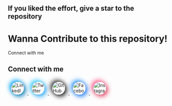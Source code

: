 ## If you liked the effort, give a star to the repository 

# Wanna Contribute to this repository!
Connect with me


## Connect with me



<a href="https://www.linkedin.com/in/akhlakh-ahmed-reja/" target="_blank">
  <img src="https://img.icons8.com/material-rounded/48/0077B5/linkedin.png" alt="LinkedIn" width="40" height="40" style="margin: 10px; box-shadow: 5px 5px 15px #0077B5, -5px -5px 15px #00aaff; border-radius: 50%;">
</a>
<a href="https://twitter.com/zubrist2" target="_blank">
  <img src="https://img.icons8.com/material-rounded/48/1DA1F2/twitter.png" alt="Twitter" width="40" height="40" style="margin: 10px; box-shadow: 5px 5px 15px #1DA1F2, -5px -5px 15px #33ccff; border-radius: 50%;">
</a>
<a href="https://github.com/zubrist" target="_blank">
  <img src="https://img.icons8.com/material-rounded/48/181717/github.png" alt="GitHub" width="40" height="40" style="margin: 10px; box-shadow: 5px 5px 15px #181717, -5px -5px 15px #333333; border-radius: 50%;">
</a>
<a href="https://www.facebook.com/akhlakh.ahmedreja.9/" target="_blank">
  <img src="https://img.icons8.com/material-rounded/48/1877F2/facebook.png" alt="Facebook" width="40" height="40" style="margin: 10px; box-shadow: 5px 5px 15px #1877F2, -5px -5px 15px #3399ff; border-radius: 50%;">
</a>
<a href="https://www.instagram.com/_zubrist_" target="_blank">
  <img src="https://img.icons8.com/?size=100&id=85154&format=png&color=000000" alt="Instagram" width="40" height="40" style="margin: 10px; box-shadow: 5px 5px 15px #E4405F, -5px -5px 15px #ff5c8d; border-radius: 50%;">
</a>
